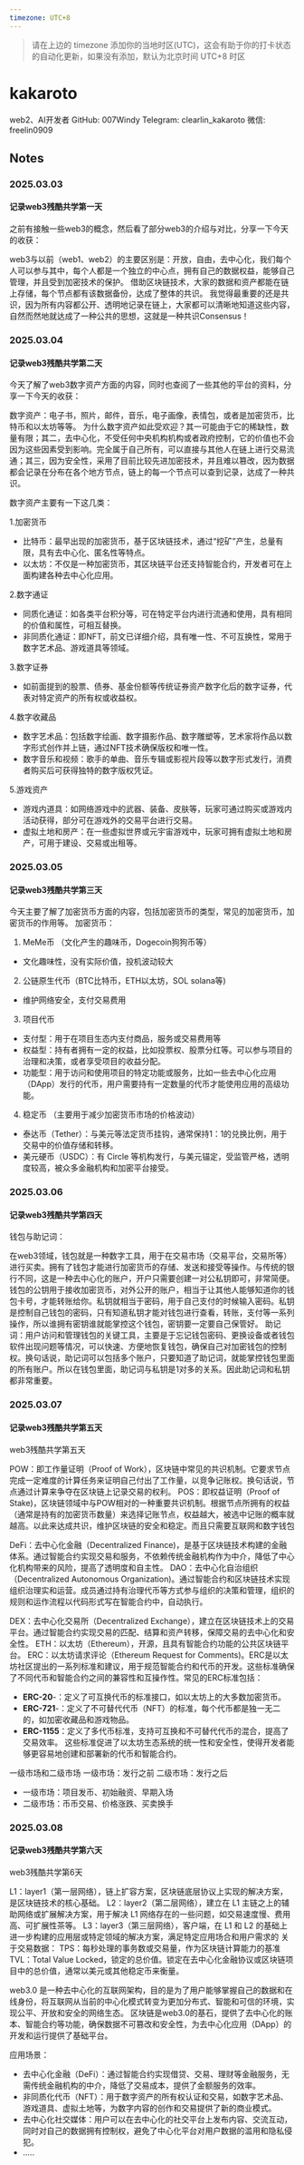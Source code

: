 ```yaml
---
timezone: UTC+8
---
```


> 请在上边的 timezone 添加你的当地时区(UTC)，这会有助于你的打卡状态的自动化更新，如果没有添加，默认为北京时间 UTC+8 时区


# kakaroto
web2、AI开发者
GitHub: 007Windy
Telegram: clearlin_kakaroto
微信: freelin0909

## Notes

<!-- Content_START -->

### 2025.03.03
#### 记录web3残酷共学第一天
之前有接触一些web3的概念，然后看了部分web3的介绍与对比，分享一下今天的收获：

web3与以前（web1、web2）的主要区别是：开放，自由，去中心化，我们每个人可以参与其中，每个人都是一个独立的中心点，拥有自己的数据权益，能够自己管理，并且受到加密技术的保护。
借助区块链技术，大家的数据和资产都能在链上存储，每个节点都有该数据备份，达成了整体的共识。
我觉得最重要的还是共识，因为所有内容都公开、透明地记录在链上，大家都可以清晰地知道这些内容，自然而然地就达成了一种公共的思想，这就是一种共识Consensus！

### 2025.03.04
#### 记录web3残酷共学第二天
今天了解了web3数字资产方面的内容，同时也查阅了一些其他的平台的资料，分享一下今天的收获：

数字资产：电子书，照片，邮件，音乐，电子画像，表情包，或者是加密货币，比特币和以太坊等等。
为什么数字资产如此受欢迎？其一可能由于它的稀缺性，数量有限；其二，去中心化，不受任何中央机构机构或者政府控制，它的价值也不会因为这些因素受到影响。完全属于自己所有，可以直接与其他人在链上进行交易流通；其三，因为安全性，采用了目前比较先进加密技术，并且难以篡改，因为数据都会记录在分布在各个地方节点，链上的每一个节点可以查到记录，达成了一种共识。

数字资产主要有一下这几类：

1.加密货币
- 比特币：最早出现的加密货币，基于区块链技术，通过“挖矿”产生，总量有限，具有去中心化、匿名性等特点。
- 以太坊：不仅是一种加密货币，其区块链平台还支持智能合约，开发者可在上面构建各种去中心化应用。

 2﻿.﻿数字通证
- 同质化通证：如各类平台积分等，可在特定平台内进行流通和使用，具有相同的价值和属性，可相互替换。
- 非同质化通证：即NFT，前文已详细介绍，具有唯一性、不可互换性，常用于数字艺术品、游戏道具等领域。

3.数字证券
- 如前面提到的股票、债券、基金份额等传统证券资产数字化后的数字证券，代表对特定资产的所有权或收益权。

4﻿.﻿数字收藏品
- 数字艺术品：包括数字绘画、数字摄影作品、数字雕塑等，艺术家将作品以数字形式创作并上链，通过NFT技术确保版权和唯一性。
- 数字音乐和视频：歌手的单曲、音乐专辑或影视片段等以数字形式发行，消费者购买后可获得独特的数字版权凭证。

5.游戏资产
- 游戏内道具：如网络游戏中的武器、装备、皮肤等，玩家可通过购买或游戏内活动获得，部分可在游戏外的交易平台进行交易。
- 虚拟土地和房产：在一些虚拟世界或元宇宙游戏中，玩家可拥有虚拟土地和房产，可用于建设、交易或出租等。

### 2025.03.05
#### 记录web3残酷共学第三天
今天主要了解了加密货币方面的内容，包括加密货币的类型，常见的加密货币，加密货币的作用等。
加密货币：
1. MeMe币 （文化产生的趣味币，Dogecoin狗狗币等）
  - 文化趣味性，没有实际价值，投机波动较大
2. 公链原生代币（BTC比特币，ETH以太坊，SOL solana等)
  - 维护网络安全，支付交易费用
3. 项目代币
  - 支付型：用于在项目生态内支付商品，服务或交易费用等
  - 权益型：持有者拥有一定的权益，比如投票权、股票分红等。可以参与项目的治理和决策，或者享受项目的收益分配。 
  - 功能型：用于访问和使用项目的特定功能或服务，比如一些去中心化应用（DApp）发行的代币，用户需要持有一定数量的代币才能使用应用的高级功能。
4. 稳定币 （主要用于减少加密货币市场的价格波动）
  - 泰达币（Tether）：与美元等法定货币挂钩，通常保持1：1的兑换比例，用于交易中的价值存储和转移。
  - 美元硬币（USDC）：有 Circle 等机构发行，与美元锚定，受监管严格，透明度较高，被众多金融机构和加密平台接受。

### 2025.03.06
#### 记录web3残酷共学第四天
钱包与助记词：

在web3领域，钱包就是一种数字工具，用于在交易市场（交易平台，交易所等）进行买卖。拥有了钱包才能进行加密货币的存储、发送和接受等操作。与传统的银行不同，这是一种去中心化的账户，开户只需要创建一对公私钥即可，非常简便。钱包的公钥用于接收加密货币，对外公开的账户，相当于让其他人能够知道你的钱包卡号，才能转账给你。私钥就相当于密码，用于自己支付的时候输入密码。私钥是控制自己钱包的密码，只有知道私钥才能对钱包进行查看，转账，支付等一系列操作，所以谁拥有密钥谁就能掌控这个钱包，密钥要一定要自己保管好。
助记词：用户访问和管理钱包的关键工具，主要是于忘记钱包密码、更换设备或者钱包软件出现问题等情况，可以快速、方便地恢复钱包，确保自己对加密钱包的控制权。换句话说，助记词可以包括多个账户，只要知道了助记词，就能掌控钱包里面的所有账户。所以在钱包里面，助记词与私钥是1对多的关系。因此助记词和私钥都非常重要。

### 2025.03.07
#### 记录web3残酷共学第五天
web3残酷共学第五天

POW：即工作量证明（Proof of Work），区块链中常见的共识机制。它要求节点完成一定难度的计算任务来证明自己付出了工作量，以竞争记账权。换句话说，节点通过计算来争夺在区块链上记录交易的权利。
POS：即权益证明（Proof of Stake)，区块链领域中与POW相对的一种重要共识机制。根据节点所拥有的权益（通常是持有的加密货币数量）来选择记账节点，权益越大，被选中记账的概率就越高。以此来达成共识，维护区块链的安全和稳定。而且只需要互联网和数字钱包

DeFi：去中心化金融（Decentralized Finance)，是基于区块链技术构建的金融体系。通过智能合约实现交易和服务，不依赖传统金融机构作为中介，降低了中心化机构带来的风险，提高了透明度和自主性。
DAO：去中心化自治组织（Decentralized Autonomous Organization)。通过智能合约和区块链技术实现组织治理实和运营。成员通过持有治理代币等方式参与组织的决策和管理，组织的规则和运作流程以代码形式写在智能合约中，自动执行。

DEX：去中心化交易所（Decentralized Exchange），建立在区块链技术上的交易平台。通过智能合约实现交易的匹配、结算和资产转移，保障交易的去中心化和安全性。
ETH：以太坊（Ethereum），开源，且具有智能合约功能的公共区块链平台。
ERC：以太坊请求评论（Ethereum Request
for Comments)。ERC是以太坊社区提出的一系列标准和建议，用于规范智能合约和代币的开发。这些标准确保了不同代币和智能合约之间的兼容性和互操作性。常见的ERC标准包括：
- **ERC-20**-：定义了可互换代币的标准接口，如以太坊上的大多数加密货币。
- **ERC-721**-：定义了不可替代代币（NFT）的标准，每个代币都是独一无二的，如加密收藏品和游戏物品。
- **ERC-1155**：定义了多代币标准，支持可互换和不可替代代币的混合，提高了交易效率。
这些标准促进了以太坊生态系统的统一性和安全性，使得开发者能够更容易地创建和部署新的代币和智能合约。

一级市场和二级市场
一级市场：发行之前
二级市场：发行之后
- 一级市场：项目发币、初始融资、早期入场
- 二级市场：币币交易、价格涨跌、买卖换手

### 2025.03.08
#### 记录web3残酷共学第六天
web3残酷共学第6天

L1：layer1（第一层网络），链上扩容方案，区块链底层协议上实现的解决方案，是区块链技术的核心基础。
L2：layer2（第二层网络），建立在 L1 主链之上的辅助网络或扩展解决方案，用于解决 L1 网络存在的一些问题，如交易速度慢、费用高、可扩展性茶等。
L3：layer3（第三层网络），客户端，在 L1 和 L2 的基础上进一步构建的应用层或特定领域的解决方案，满足特定应用场合和用户需求的
关于交易数据：
TPS：每秒处理的事务数或交易量，作为区块链计算能力的基准
TVL：Total Value Locked，锁定的总价值。锁定在去中心化金融协议或区块链项目中的总价值，通常以美元或其他稳定币来衡量。

web3.0 是一种去中心化的互联网架构，目的是为了用户能够掌握自己的数据和在线身份，将互联网从当前的中心化模式转变为更加分布式、智能和可信的环境，实现公平、开放和安全的网络生态。
区块链是web3.0的基石，提供了去中心化的账本、智能合约等功能，确保数据不可篡改和安全性，为去中心化应用（DApp）的开发和运行提供了基础平台。

应用场景：
 - 去中心化金融（DeFi）：通过智能合约实现借贷、交易、理财等金融服务，无需传统金融机构的中介，降低了交易成本，提供了金额服务的效率。
 - 非同质化代币（NFT）：用于数字资产的所有权认证和交易，如数字艺术品、游戏道具、虚拟土地等，为数字内容的创作和交易提供了新的商业模式。
 - 去中心化社交媒体：用户可以在去中心化的社交平台上发布内容、交流互动，同时对自己的数据拥有控制权，避免了中心化平台对用户数据的滥用和隐私侵犯。
 - .....
<!-- Content_END -->
